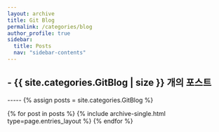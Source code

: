 ```yaml
---
layout: archive
title: Git Blog
permalink: /categories/blog
author_profile: true
sidebar:
  title: Posts
  nav: "sidebar-contents"
---
```


<h2> - {{ site.categories.GitBlog | size }} 개의 포스트 </h2>
-----
{% assign posts = site.categories.GitBlog %}


{% for post in posts %}
  {% include archive-single.html type=page.entries_layout %}
{% endfor %}
